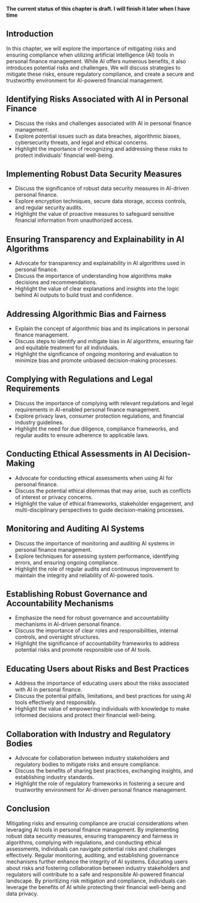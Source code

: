 **The current status of this chapter is draft. I will finish it later when I have time**

Introduction
------------

In this chapter, we will explore the importance of mitigating risks and ensuring compliance when utilizing artificial intelligence (AI) tools in personal finance management. While AI offers numerous benefits, it also introduces potential risks and challenges. We will discuss strategies to mitigate these risks, ensure regulatory compliance, and create a secure and trustworthy environment for AI-powered financial management.

Identifying Risks Associated with AI in Personal Finance
--------------------------------------------------------

* Discuss the risks and challenges associated with AI in personal finance management.
* Explore potential issues such as data breaches, algorithmic biases, cybersecurity threats, and legal and ethical concerns.
* Highlight the importance of recognizing and addressing these risks to protect individuals' financial well-being.

Implementing Robust Data Security Measures
------------------------------------------

* Discuss the significance of robust data security measures in AI-driven personal finance.
* Explore encryption techniques, secure data storage, access controls, and regular security audits.
* Highlight the value of proactive measures to safeguard sensitive financial information from unauthorized access.

Ensuring Transparency and Explainability in AI Algorithms
---------------------------------------------------------

* Advocate for transparency and explainability in AI algorithms used in personal finance.
* Discuss the importance of understanding how algorithms make decisions and recommendations.
* Highlight the value of clear explanations and insights into the logic behind AI outputs to build trust and confidence.

Addressing Algorithmic Bias and Fairness
----------------------------------------

* Explain the concept of algorithmic bias and its implications in personal finance management.
* Discuss steps to identify and mitigate bias in AI algorithms, ensuring fair and equitable treatment for all individuals.
* Highlight the significance of ongoing monitoring and evaluation to minimize bias and promote unbiased decision-making processes.

Complying with Regulations and Legal Requirements
-------------------------------------------------

* Discuss the importance of complying with relevant regulations and legal requirements in AI-enabled personal finance management.
* Explore privacy laws, consumer protection regulations, and financial industry guidelines.
* Highlight the need for due diligence, compliance frameworks, and regular audits to ensure adherence to applicable laws.

Conducting Ethical Assessments in AI Decision-Making
----------------------------------------------------

* Advocate for conducting ethical assessments when using AI for personal finance.
* Discuss the potential ethical dilemmas that may arise, such as conflicts of interest or privacy concerns.
* Highlight the value of ethical frameworks, stakeholder engagement, and multi-disciplinary perspectives to guide decision-making processes.

Monitoring and Auditing AI Systems
----------------------------------

* Discuss the importance of monitoring and auditing AI systems in personal finance management.
* Explore techniques for assessing system performance, identifying errors, and ensuring ongoing compliance.
* Highlight the role of regular audits and continuous improvement to maintain the integrity and reliability of AI-powered tools.

Establishing Robust Governance and Accountability Mechanisms
------------------------------------------------------------

* Emphasize the need for robust governance and accountability mechanisms in AI-driven personal finance.
* Discuss the importance of clear roles and responsibilities, internal controls, and oversight structures.
* Highlight the significance of accountability frameworks to address potential risks and promote responsible use of AI tools.

Educating Users about Risks and Best Practices
----------------------------------------------

* Address the importance of educating users about the risks associated with AI in personal finance.
* Discuss the potential pitfalls, limitations, and best practices for using AI tools effectively and responsibly.
* Highlight the value of empowering individuals with knowledge to make informed decisions and protect their financial well-being.

Collaboration with Industry and Regulatory Bodies
-------------------------------------------------

* Advocate for collaboration between industry stakeholders and regulatory bodies to mitigate risks and ensure compliance.
* Discuss the benefits of sharing best practices, exchanging insights, and establishing industry standards.
* Highlight the role of regulatory frameworks in fostering a secure and trustworthy environment for AI-driven personal finance management.

Conclusion
----------

Mitigating risks and ensuring compliance are crucial considerations when leveraging AI tools in personal finance management. By implementing robust data security measures, ensuring transparency and fairness in algorithms, complying with regulations, and conducting ethical assessments, individuals can navigate potential risks and challenges effectively. Regular monitoring, auditing, and establishing governance mechanisms further enhance the integrity of AI systems. Educating users about risks and fostering collaboration between industry stakeholders and regulators will contribute to a safe and responsible AI-powered financial landscape. By prioritizing risk mitigation and compliance, individuals can leverage the benefits of AI while protecting their financial well-being and data privacy.
